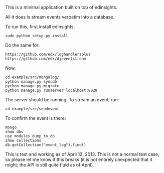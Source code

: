 This is a minimal application built on top of edinsights. 

All it does is stream events verbatim into a database. 

To run this, first install edinsights: 

    sudo python setup.py install

Do the same for: 

    https://github.com/edx/loghandlersplus
    https://github.com/edx/djeventstream

Now, 

    cd example/src/mongolog/
    python manage.py syncdb
    python manage.py migrate
    python manage.py runserver localhost:8020

The server should be running. To stream an event, run: 

    cd example/src/sendevent

To confirm the event is there: 

    mongo
    show dbs
    use modules_dump_to_db
    show collections
    db.getCollection("event_log").find()

This is test and working as of April 12, 2013. This is not a normal
test case, so please let me know if this breaks (it is not entirely
unexpected that it might; the API is still quite fluid as of April).
